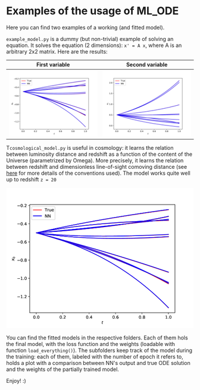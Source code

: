 # Examples of the usage of ML_ODE

Here you can find two examples of a working (and fitted model).

`example_model.py` is a dummy (but non-trivial) example of solving an equation.
It solves the equation (2 dimensions): `x' = A x`, where A is an arbitrary 2x2 matrix.
Here are the results:

First variable             |  Second variable
:-------------------------:|:-------------------------:
![](https://github.com/stefanoschmidt1995/ML_ODE/raw/main/examples/images/var0_example.png)| ![](https://github.com/stefanoschmidt1995/ML_ODE/raw/main/examples/images/var1_example.png)

T`cosmological_model.py` is useful in cosmology: it learns the relation between luminosity distance and redshift as a function of the content of the Universe (parametrized by Omega). More precisely, it learns the relation between redshift and dimensionless line-of-sight comoving distance (see [here](https://arxiv.org/abs/astro-ph/9905116) for more details of the conventions used).
The model works quite well up to redshift `z = 20`

<img src="https://github.com/stefanoschmidt1995/ML_ODE/raw/main/examples/images/var0_example.png" heigth="500">

You can find the fitted models in the respective folders. Each of them hols the final model, with the loss function and the weights (loadable with function `load_everything()`).
The subfolders keep track of the model during the training: each of them, labeled with the number of epoch it refers to, holds a plot with a comparison between NN's output and true ODE solution and the weights of the partially trained model.

Enjoy! :)
